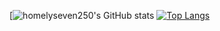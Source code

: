 [![homelyseven250's GitHub stats](https://github-readme-stats.vercel.app/api?username=homelyseven250&count_private=true)
[![Top Langs](https://github-readme-stats.vercel.app/api/top-langs/?username=homelyseven250)](https://github.com/anuraghazra/github-readme-stats)
